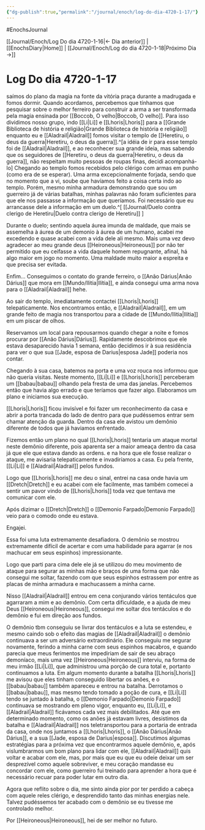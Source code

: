 ```yaml
---
{"dg-publish":true,"permalink":"/journal/enoch/log-do-dia-4720-1-17/"}
---
```

#EnochsJournal 

[[Journal/Enoch/Log Do dia 4720-1-16|<- Dia anterior]] | [[EnochsDiary|Home]] | [[Journal/Enoch/Log do dia 4720-1-18|Próximo Dia ->]]

# Log Do dia 4720-1-17

saímos do plano da magia na fonte da vitória praça durante a madrugada e fomos dormir.
Quando acordamos, percebemos que tínhamos que pesquisar sobre o melhor ferreiro para construir a arma a ser transformada pela magia ensinada por [[Boccob, O velho|Boccob, O velho]].
Para isso dividimos nosso grupo, indo [[Li|Li]] e [[Lhoris|Lhoris]] para a [[Grande Biblioteca de história e religião|Grande Biblioteca de história e religião]] enquanto eu e [[Aladrail|Aladrail]] fomos visitar o templo de [[Heretiru, o deus da guerra|Heretiru, o deus da guerra]].^[a idéia de ir para esse templo foi de [[Aladrail|Aladrail]], e ao reconhecer sua grande ideia, mas sabendo que os seguidores de [[Heretiru, o deus da guerra|Heretiru, o deus da guerra]], não respeitam muito pessoas de roupas finas, decidi acompanhá-lo]
Chegando ao templo fomos recebidos pelo clérigo com armas em punho (como era de se esperar). Uma arma excepcionalmente forjada, sendo que no momento que a vi, soube que havíamos feito a coisa certa indo ao templo. Porém, mesmo minha armadura demonstrando que sou um guerreiro já de várias batalhas, minhas palavras não foram suficientes para que ele nos passasse a informação que queríamos. Foi necessário que eu arrancasse dele a informação em um duelo.^[ [[Journal/Duelo contra clerigo de Heretiru|Duelo contra clerigo de Heretiru]] ]

Durante o duelo; sentindo aquela áurea imunda de maldade, que mais se assemelha à áurea de um demonio à áurea de um humano, acabei me excedendo e quase acabei com a vida dele ali mesmo. Mais uma vez devo agradecer ao meu grande deus [[Heironeous|Heironeous]] por não ter permitido que eu ceifasse a vida daquele homem repugnante, afinal, há algo maior em jogo no momento. Uma maldade muito maior a espreita e que precisa ser evitada.

Enfim... Conseguimos o contato do grande ferreiro, o [[Anão Dárius|Anão Dárius]] que mora em [[Mundo/Ilitia|Ilítia]], e ainda consegui uma arma nova para o [[Aladrail|Aladrail]] hehe.

Ao sair do templo, imediatamente contactei [[Lhoris|Lhoris]] telepaticamente.
Nos encontramos então, e [[Aladrail|Aladrail]], em um grande feito de magia nos transportou para a cidade de [[Mundo/Ilitia|Ilítia]] em um piscar de olhos. 

Reservamos um local para repousarmos quando chegar a noite e fomos procurar por [[Anão Dárius|Dárius]].
Rapidamente descobrimos que ele estava desaparecido havia 1 semana, então decidimos ir à sua residência para ver o que sua  [[Jade, esposa de Darius|esposa Jade]] poderia nos contar.

Chegando à sua casa, batemos na porta e uma voz rouca nos informou que não queria visitas. Neste momento, [[Li|Li]] e [[Lhoris|Lhoris]] perceberam um [[babau|babau]] olhando pela fresta de uma das janelas.
Percebemos então que havia algo errado e que teríamos que fazer algo. Elaboramos um plano e iniciamos sua execução.

[[Lhoris|Lhoris]] ficou invisível e foi fazer um reconhecimento da casa e abrir a porta trancada do lado de dentro para que pudéssemos entrar sem chamar atenção da guarda.
Dentro da casa ele avistou um demônio diferente de todos que já haviamos enfrentado.

Fizemos então um plano no qual [[Lhoris|Lhoris]] tentaria um ataque mortal neste demônio diferente, pois aparenta ser a maior ameaça dentro da casa já que ele que estava dando as ordens. e na hora que ele fosse realizar o ataque, me avisaria telepaticamente e invadiríamos a casa. Eu pela frente, [[Li|Li]] e [[Aladrail|Aladrail]] pelos fundos.

Logo que [[Lhoris|Lhoris]] me deu o sinal, entrei na casa onde havia um [[Dretch|Dretch]] e eu acabei com ele facilmente, mas também comecei a sentir um pavor vindo de [[Lhoris|Lhoris]] toda vez que tentava me comunicar com ele.

Após dizimar o [[Dretch|Dretch]] o [[Demonio Farpado|Demonio Farpado]] veio para o comodo onde eu estava. 

Engajei. 

Essa foi uma luta extremamente desafiadora. O demônio se mostrou extremamente difícil de acertar e com uma habilidade para agarrar (e nos machucar em seus espinhos) impressionante.

Logo que parti para cima dele ele já se utilizou do meu movimento de ataque para segurar as minhas mão e braços de uma forma que não consegui me soltar, fazendo com que seus espinhos estrassem por entre as placas de minha armadura e machucassem a minha carne.

Nisso [[Aladrail|Aladrail]] entrou em cena conjurando vários tentáculos que agarraram a mim e ao demônio. Com certa dificuldade, e a ajuda de meu Deus [[Heironeous|Heironeous]], consegui me soltar dos tentáculos e do demônio e fui em direção aos fundos.

O demônio tbm conseguiu se livrar dos tentáculos e a luta se estendeu, e mesmo caindo sob o efeito das magias de [[Aladrail|Aladrail]] o demônio continuava a ser um adversário extraordinário. Ele conseguiu me segurar novamente, ferindo a minha carne com seus espinhos macabros, e quando parecia que meus ferimentos me impediriam de sair de seu abraço demoníaco, mais uma vez [[Heironeous|Heironeous]] interviu, na forma de meu irmão [[Li|Li]], que administrou uma porção de cura total e, portanto continuamos a luta.
Em algum momento durante a batalha [[Lhoris|Lhoris]] me avisou que eles tinham conseguido libertar os anões, e o [[babau|babau]] também apareceu e entrou na batalha.
Derrotamos o [[babau|babau]], mas mesmo tendo tomado a poção de cura, e [[Li|Li]] tendo se juntado à batalha, o [[Demonio Farpado|Demonio Farpado]] continuava se mostrando em pleno vigor, enquanto eu, [[Li|Li]], e [[Aladrail|Aladrail]] ficávamos cada vez mais debilitados. Até que em determinado momento, como os anões já estavam livres, desistimos da batalha e [[Aladrail|Aladrail]] nos teletransportou para a portaria de entrada da casa, onde nos juntamos a [[Lhoris|Lhoris]], o [[Anão Dárius|Anão Dárius]], e a sua [[Jade, esposa de Darius|esposa]].
Discutimos algumas estratégias para a próxima vez que encontrarmos aquele demônio, e,  após vislumbrarmos um bom plano para lidar com ele, [[Aladrail|Aladrail]] quis voltar e acabar com ele, mas, por mais que eu que eu odeie deixar um ser desprezível como aquele sobreviver, e meu coração mandasse eu concordar com ele, como guerreiro fui treinado para aprender a hora que é necessário recuar para poder lutar em outro dia.

Agora que reflito sobre o dia, me sinto ainda pior por ter perdido a cabeça com aquele reles clérigo, e desprendido tanto das minhas energias nele. Talvez pudéssemos ter acabado com o demônio se eu tivesse me controlado melhor.

Por [[Heironeous|Heironeous]], hei de ser melhor no futuro.
